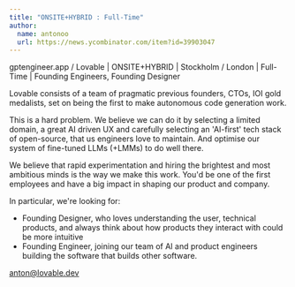 ```yaml
---
title: "ONSITE+HYBRID : Full-Time"
author:
  name: antonoo
  url: https://news.ycombinator.com/item?id=39903047
---
```

gptengineer.app &#x2F; Lovable | ONSITE+HYBRID | Stockholm &#x2F; London | Full-Time | Founding Engineers, Founding Designer

Lovable consists of a team of pragmatic previous founders, CTOs, IOI gold medalists, set on being the first to make autonomous code generation work.

This is a hard problem. We believe we can do it by selecting a limited domain, a great AI driven UX and carefully selecting an &#x27;AI-first&#x27; tech stack of open-source, that us engineers love to maintain. And optimise our system of fine-tuned LLMs (+LMMs) to do well there.

We believe that rapid experimentation and hiring the brightest and most ambitious minds is the way we make this work. You&#x27;d be one of the first employees and have a big impact in shaping our product and company.

In particular, we&#x27;re looking for:
- Founding Designer, who loves understanding the user, technical products, and always think about how products they interact with could be more intuitive
- Founding Engineer, joining our team of AI and product engineers building the software that builds other software.

anton@lovable.dev

